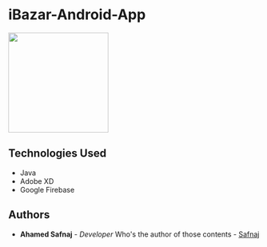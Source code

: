 # iBazar-Android-App
<img src="https://github.com/Safnaj/iBazar-Android-App/blob/master/app/src/main/res/drawable/UIUX.jpg" width="200">

## Technologies Used
* Java
* Adobe XD
* Google Firebase

## Authors

* **Ahamed Safnaj** - *Developer* Who's the author of those contents - [Safnaj](https://ahamedsafnaj.blogspot.com)
